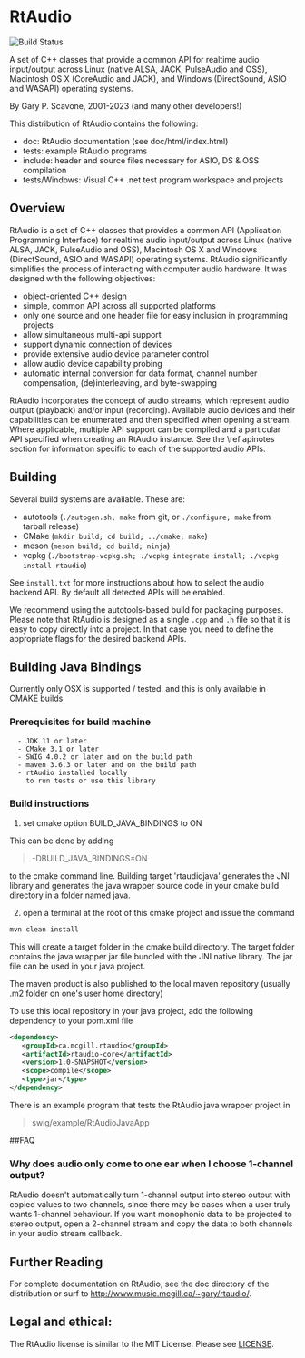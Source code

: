 # RtAudio

![Build Status](https://github.com/thestk/rtaudio/actions/workflows/ci.yml/badge.svg)

A set of C++ classes that provide a common API for realtime audio input/output across Linux (native ALSA, JACK, PulseAudio and OSS), Macintosh OS X (CoreAudio and JACK), and Windows (DirectSound, ASIO and WASAPI) operating systems.

By Gary P. Scavone, 2001-2023 (and many other developers!)

This distribution of RtAudio contains the following:

- doc:      RtAudio documentation (see doc/html/index.html)
- tests:    example RtAudio programs
- include:  header and source files necessary for ASIO, DS & OSS compilation
- tests/Windows: Visual C++ .net test program workspace and projects

## Overview

RtAudio is a set of C++ classes that provides a common API (Application Programming Interface) for realtime audio input/output across Linux (native ALSA, JACK, PulseAudio and OSS), Macintosh OS X and Windows (DirectSound, ASIO and WASAPI) operating systems.  RtAudio significantly simplifies the process of interacting with computer audio hardware.  It was designed with the following objectives:

  - object-oriented C++ design
  - simple, common API across all supported platforms
  - only one source and one header file for easy inclusion in programming projects
  - allow simultaneous multi-api support
  - support dynamic connection of devices
  - provide extensive audio device parameter control
  - allow audio device capability probing
  - automatic internal conversion for data format, channel number compensation, (de)interleaving, and byte-swapping

RtAudio incorporates the concept of audio streams, which represent audio output (playback) and/or input (recording).  Available audio devices and their capabilities can be enumerated and then specified when opening a stream.  Where applicable, multiple API support can be compiled and a particular API specified when creating an RtAudio instance.  See the \ref apinotes section for information specific to each of the supported audio APIs.

## Building

Several build systems are available.  These are:

  - autotools (`./autogen.sh; make` from git, or `./configure; make` from tarball release)
  - CMake (`mkdir build; cd build; ../cmake; make`)
  - meson (`meson build; cd build; ninja`)
  - vcpkg (`./bootstrap-vcpkg.sh; ./vcpkg integrate install; ./vcpkg install rtaudio`)

See `install.txt` for more instructions about how to select the audio backend API.  By
default all detected APIs will be enabled.

We recommend using the autotools-based build for packaging purposes.  Please note that
RtAudio is designed as a single `.cpp` and `.h` file so that it is easy to copy directly
into a project.  In that case you need to define the appropriate flags for the desired
backend APIs.

## Building Java Bindings

Currently only OSX is supported / tested. and this is only available in CMAKE builds

### Prerequisites for build machine
    
      - JDK 11 or later
      - CMake 3.1 or later
      - SWIG 4.0.2 or later and on the build path  
      - maven 3.6.3 or later and on the build path  
      - rtAudio installed locally 
        to run tests or use this library        
        
### Build instructions

1. set cmake option BUILD_JAVA_BINDINGS to ON

This can be done by adding 
> -DBUILD_JAVA_BINDINGS=ON

to the cmake command line. 
Building target 'rtaudiojava' generates the JNI library and generates 
the java wrapper source code in your cmake build directory in a folder named java.
    
2. open a terminal at the root of this cmake project and issue the command 
```bash
mvn clean install 
```

This will create a target folder in the cmake build directory. The target folder contains the java wrapper jar file bundled with the JNI native library. The jar file can be used in your java project. 

The maven product is also published to the local maven repository (usually .m2 folder on one's user home directory)

To use this local repository in your java project, add the following dependency to your pom.xml file

```xml
<dependency>
   <groupId>ca.mcgill.rtaudio</groupId>
   <artifactId>rtaudio-core</artifactId>
   <version>1.0-SNAPSHOT</version>
   <scope>compile</scope>            
   <type>jar</type>
</dependency>  
```

There is an example program that tests the RtAudio java wrapper project in  

> swig/example/RtAudioJavaApp



##FAQ

### Why does audio only come to one ear when I choose 1-channel output?

RtAudio doesn't automatically turn 1-channel output into stereo output with copied values to two channels, since there may be cases when a user truly wants 1-channel behaviour.  If you want monophonic data to be projected to stereo output, open a 2-channel stream and copy the data to both channels in your audio stream callback.

## Further Reading

For complete documentation on RtAudio, see the doc directory of the distribution or surf to http://www.music.mcgill.ca/~gary/rtaudio/.


## Legal and ethical:

The RtAudio license is similar to the MIT License.  Please see [LICENSE](LICENSE).
